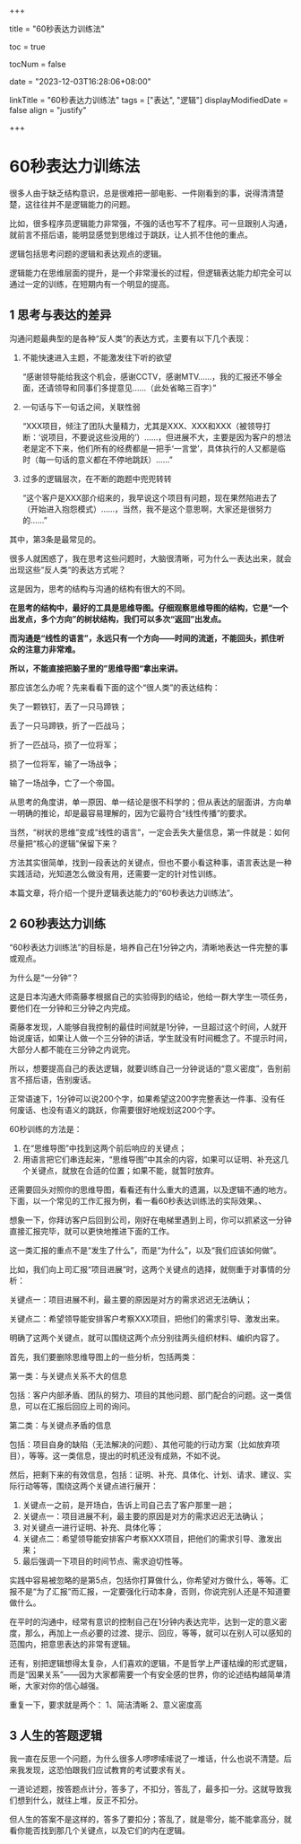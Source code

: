 +++

title = "60秒表达力训练法"

toc = true

tocNum = false

date = "2023-12-03T16:28:06+08:00"

linkTitle = "60秒表达力训练法" 
tags = ["表达", "逻辑"] 
displayModifiedDate = false 
align = "justify"

+++
# 60秒表达力训练法

很多人由于缺乏结构意识，总是很难把一部电影、一件刚看到的事，说得清清楚楚，这往往并不是逻辑能力的问题。 

比如，很多程序员逻辑能力非常强，不强的话也写不了程序。可一旦跟别人沟通，就前言不搭后语，能明显感觉到思维过于跳跃，让人抓不住他的重点。 

逻辑包括思考问题的逻辑和表达观点的逻辑。

 逻辑能力在思维层面的提升，是一个非常漫长的过程，但逻辑表达能力却完全可以通过一定的训练，在短期内有一个明显的提高。 

## 1 思考与表达的差异 

沟通问题最典型的是各种“反人类”的表达方式，主要有以下几个表现：

1. 不能快速进入主题，不能激发往下听的欲望

    “感谢领导能给我这个机会，感谢CCTV，感谢MTV……，我的汇报还不够全面，还请领导和同事们多提意见……（此处省略三百字）” 

2. 一句话与下一句话之间，关联性弱 

    “XXX项目，倾注了团队大量精力，尤其是XXX、XXX和XXX（被领导打断：‘说项目，不要说这些没用的’）……，但进展不大，主要是因为客户的想法老是定不下来，他们所有的经费都是一把手‘一言堂’，具体执行的人又都是临时（每一句话的意义都在不停地跳跃）……”

3. 过多的逻辑层次，在不断的跑题中兜兜转转

    “这个客户是XXX部介绍来的，我早说这个项目有问题，现在果然陷进去了（开始进入抱怨模式）……，当然，我不是这个意思啊，大家还是很努力的……” 

其中，第3条是最常见的。 

很多人就困惑了，我在思考这些问题时，大脑很清晰，可为什么一表达出来，就会出现这些“反人类“的表达方式呢？ 

这是因为，思考的结构与沟通的结构有很大的不同。 

**在思考的结构中，最好的工具是思维导图。仔细观察思维导图的结构，它是“一个出发点，多个方向”的树状结构，我们可以多次“返回”出发点。** 

**而沟通是“线性的语言”，永远只有一个方向——时间的流逝，不能回头，抓住听众的注意力非常难。** 

**所以，不能直接把脑子里的”思维导图“拿出来讲。**

那应该怎么办呢？先来看看下面的这个“很人类”的表达结构：

失了一颗铁钉，丢了一只马蹄铁；

丢了一只马蹄铁，折了一匹战马； 

折了一匹战马，损了一位将军； 

损了一位将军，输了一场战争； 

输了一场战争，亡了一个帝国。

 从思考的角度讲，单一原因、单一结论是很不科学的；但从表达的层面讲，方向单一明确的推论，却是最容易理解的，因为它最符合“线性传播”的要求。 

当然，“树状的思维”变成“线性的语言”，一定会丢失大量信息，第一件就是：如何尽量把“核心的逻辑”保留下来？

 方法其实很简单，找到一段表达的关键点，但也不要小看这种事，语言表达是一种实践活动，光知道怎么做没有用，还需要一定的针对性训练。 

本篇文章，将介绍一个提升逻辑表达能力的“60秒表达力训练法”。

## 2 60秒表达力训练

“60秒表达力训练法”的目标是，培养自己在1分钟之内，清晰地表达一件完整的事或观点。

 为什么是“一分钟“？ 

这是日本沟通大师斋藤孝根据自己的实验得到的结论，他给一群大学生一项任务，要他们在一分钟和三分钟之内完成。

 斋藤孝发现，人能够自我控制的最佳时间就是1分钟，一旦超过这个时间，人就开始说废话，如果让人做一个三分钟的讲话，学生就没有时间概念了。不提示时间，大部分人都不能在三分钟之内说完。 

所以，想要提高自己的表达逻辑，就要训练自己一分钟说话的“意义密度”，告别前言不搭后语，告别废话。 

正常语速下，1分钟可以说200个字，如果希望这200字完整表达一件事、没有任何废话、也没有语义的跳跃，你需要很好地规划这200个字。

60秒训练的方法是：

1. 在“思维导图”中找到这两个前后响应的关键点； 
2. 用语言把它们串连起来，“思维导图”中其余的内容，如果可以证明、补充这几个关键点，就放在合适的位置；如果不能，就暂时放弃。

还需要回头对照你的思维导图，看看还有什么重大的遗漏，以及逻辑不通的地方。 下面，以一个常见的工作汇报为例，看一看60秒表达训练法的实际效果。、

想象一下，你拜访客户后回到公司，刚好在电梯里遇到上司，你可以抓紧这一分钟直接汇报完毕，就可以更快地推进下面的工作。 

这一类汇报的重点不是“发生了什么”，而是“为什么”，以及“我们应该如何做”。

 比如，我们向上司汇报“项目进展”时，这两个关键点的选择，就侧重于对事情的分析： 

关键点一：项目进展不利，最主要的原因是对方的需求迟迟无法确认； 

关键点二：希望领导能安排客户考察XXX项目，把他们的需求引导、激发出来。

明确了这两个关键点，就可以围绕这两个点分别往两头组织材料、编织内容了。 

首先，我们要删除思维导图上的一些分析，包括两类：

 第一类：与关键点关系不大的信息 

包括：客户内部矛盾、团队的努力、项目的其他问题、部门配合的问题。这一类信息，可以在汇报后回应上司的询问。 

第二类：与关键点矛盾的信息 

包括：项目自身的缺陷（无法解决的问题）、其他可能的行动方案（比如放弃项目），等等。这一类信息，提出的时机还没有成熟，不如不说。

 然后，把剩下来的有效信息，包括：证明、补充、具体化、计划、请求、建议、实际行动等等，围绕这两个关键点进行展开：

1. 关键点一之前，是开场白，告诉上司自己去了客户那里一趟； 
2. 关键点一：项目进展不利，最主要的原因是对方的需求迟迟无法确认； 
3. 对关键点一进行证明、补充、具体化等；
4.  关键点二：希望领导能安排客户考察XXX项目，把他们的需求引导、激发出来；
5.  最后强调一下项目的时间节点、需求迫切性等。

实践中容易被忽略的是第5点，包括你打算做什么，你希望对方做什么，等等。汇报不是“为了汇报”而汇报，一定要强化行动本身，否则，你说完别人还是不知道要做什么。

 在平时的沟通中，经常有意识的控制自己在1分钟内表达完毕，达到一定的意义密度，那么，再加上一点必要的过渡、提示、回应，等等，就可以在别人可以感知的范围内，把意思表达的非常有逻辑。 

还有，别把逻辑想得太复杂，人们喜欢的逻辑，不是哲学上严谨枯燥的形式逻辑，而是“因果关系”——因为大家都需要一个有安全感的世界，你的论述结构越简单清晰，大家对你的信心越强。

重复一下，要求就是两个： 1、简洁清晰 2、意义密度高

## 3 人生的答题逻辑

我一直在反思一个问题，为什么很多人啰啰嗦嗦说了一堆话，什么也说不清楚。后来我发现，这恐怕跟我们应试教育的考试要求有关。 

一道论述题，按答题点计分，答多了，不扣分，答乱了，最多扣一分。这就导致我们想到什么，就往上堆，反正不扣分。

 但人生的答案不是这样的，答多了要扣分；答乱了，就是零分，能不能拿高分，就看你能否找到那几个关键点，以及它们的内在逻辑。